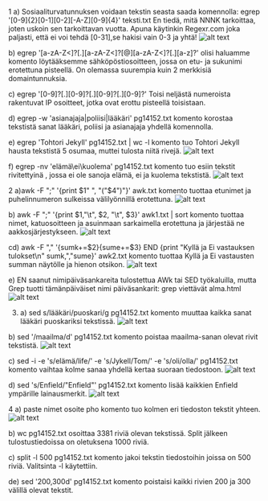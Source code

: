 1 a) Sosiaaliturvatunnuksen voidaan tekstin seasta saada komennolla: egrep '[0-9]{2}[0-1][0-2][-A-Z][0-9]{4}' teksti.txt
En tiedä, mitä NNNK tarkoittaa, joten uskoin sen tarkoittavan vuotta. Apuna käytinkin Regexr.com joka paljasti, että ei voi tehdä [0-31],se hakisi vain 0-3 ja yhtä!
![alt text](1a.png)

b) egrep '[a-zA-Z<]?[.][a-zA-Z<]?[@][a-zA-Z<]?[.][a-z]?' olisi haluamme komento löytääksemme sähköpöstiosoitteen, jossa on etu- ja sukunimi erotettuna pisteellä. On olemassa suurempia kuin 2 merkkisiä domaintunnuksia.


c) egrep '[0-9]?[.][0-9]?[.][0-9]?[.][0-9]?' Toisi neljästä numeroista rakentuvat IP osoitteet, jotka ovat erottu pisteellä toisistaan. 


d)  egrep -w 'asianajaja|poliisi|lääkäri' pg14152.txt komento korostaa tekstistä sanat lääkäri, poliisi ja asianajaja yhdellä komennolla.


e)  egrep 'Tohtori Jekyll' pg14152.txt | wc -l komento tuo Tohtori Jekyll hausta tekstistä 5 osumaa, muttei tulosta niitä rivejä.
![alt text](1e.png)

f) egrep -nv 'elämä\ei\kuolema' pg14152.txt komento tuo esiin tekstit rivitettyinä , jossa ei ole sanoja elämä, ei ja kuolema tekstistä.
![alt text](1f.png)

2 a)awk -F ";" '{print $1" ", "("$4")"}' awk.txt komento tuottaa etunimet ja puhelinnumeron sulkeissa välilyönnillä erotettuna.
![alt text](2a.png)

b) awk -F ";" '{print $1,"\t", $2, "\t", $3}' awk1.txt | sort komento tuottaa nimet, katuosoitteen ja asuinmaan sarkaimella erotettuna ja järjestää ne aakkosjärjestykseen.
![alt text](2b.png)

cd) awk -F "," '{sumk+=$2}{sume+=$3} END {print "Kyllä ja Ei vastauksen tulokset\n" sumk,","sume}' awk2.txt komento tuottaa Kyllä ja Ei vastausten summan näytölle ja hienon otsikon.
![alt text](2cd.png)

e) EN saanut nimipäiväsankareita tulostettua AWk tai SED työkaluilla, mutta Grep tuotti tämänpäiväiset nimi päiväsankarit: grep viettävät alma.html
![alt text](2e.png)

3. a) sed s/lääkäri/puoskari/g pg14152.txt komento muuttaa kaikka sanat lääkäri puoskariksi tekstissä.
![alt text](3a.png)

b) sed '/maailma/d' pg14152.txt komento poistaa maailma-sanan olevat rivit tekstistä.
![alt text](3b.png)

c) sed -i -e 's/elämä/life/' -e 's/Jykell/Tom/' -e 's/oli/olla/' pg14152.txt
komento vaihtaa kolme sanaa yhdellä kertaa suoraan tiedostoon.
![alt text](3c.png)

d) sed 's/Enfield/"Enfield"' pg14152.txt komento lisää kaikkien Enfield ympärille lainausmerkit.
![alt text](3d.png)

4 a) paste nimet osoite pho 
komento tuo kolmen eri tiedoston tekstit yhteen.
![alt text](4a.png)

b) wc pg14152.txt osoittaa 3381 riviä olevan tekstissä. Split jälkeen tulostustiedoissa on oletuksena 1000 riviä.


c) split -l 500 pg14152.txt komento jakoi tekstin tiedostoihin joissa on 500 riviä. Valitsinta -l käytettiin.


de) sed '200,300d' pg14152.txt
komento poistaisi kaikki rivien 200 ja 300 välillä olevat tekstit.


